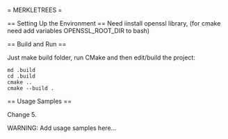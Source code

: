 = MERKLETREES =

== Setting Up the Environment ==
Need iinstall openssl library, (for cmake need add variables OPENSSL_ROOT_DIR to bash)

== Build and Run ==

Just make build folder, run CMake and then edit/build the project:

```
md .build
cd .build
cmake ..
cmake --build .
```
== Usage Samples ==

Change 5.

WARNING: Add usage samples here...
